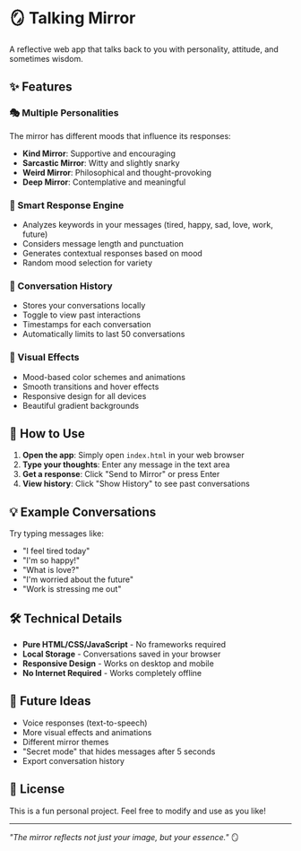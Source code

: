 # 🪞 Talking Mirror

A reflective web app that talks back to you with personality, attitude, and sometimes wisdom.

## ✨ Features

### 🎭 Multiple Personalities
The mirror has different moods that influence its responses:
- **Kind Mirror**: Supportive and encouraging
- **Sarcastic Mirror**: Witty and slightly snarky
- **Weird Mirror**: Philosophical and thought-provoking
- **Deep Mirror**: Contemplative and meaningful

### 🧠 Smart Response Engine
- Analyzes keywords in your messages (tired, happy, sad, love, work, future)
- Considers message length and punctuation
- Generates contextual responses based on mood
- Random mood selection for variety

### 📜 Conversation History
- Stores your conversations locally
- Toggle to view past interactions
- Timestamps for each conversation
- Automatically limits to last 50 conversations

### 🎨 Visual Effects
- Mood-based color schemes and animations
- Smooth transitions and hover effects
- Responsive design for all devices
- Beautiful gradient backgrounds

## 🚀 How to Use

1. **Open the app**: Simply open `index.html` in your web browser
2. **Type your thoughts**: Enter any message in the text area
3. **Get a response**: Click "Send to Mirror" or press Enter
4. **View history**: Click "Show History" to see past conversations

## 💡 Example Conversations

Try typing messages like:
- "I feel tired today"
- "I'm so happy!"
- "What is love?"
- "I'm worried about the future"
- "Work is stressing me out"

## 🛠️ Technical Details

- **Pure HTML/CSS/JavaScript** - No frameworks required
- **Local Storage** - Conversations saved in your browser
- **Responsive Design** - Works on desktop and mobile
- **No Internet Required** - Works completely offline

## 🎯 Future Ideas

- Voice responses (text-to-speech)
- More visual effects and animations
- Different mirror themes
- "Secret mode" that hides messages after 5 seconds
- Export conversation history

## 📝 License

This is a fun personal project. Feel free to modify and use as you like!

---

*"The mirror reflects not just your image, but your essence."* 🪞 